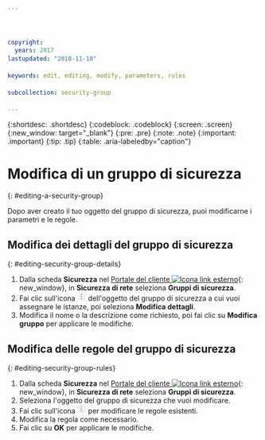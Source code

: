 ```yaml
---



copyright:
  years: 2017
lastupdated: "2018-11-10"

keywords: edit, editing, modify, parameters, rules

subcollection: security-group

---
```


{:shortdesc: .shortdesc}
{:codeblock: .codeblock}
{:screen: .screen}
{:new_window: target="_blank"}
{:pre: .pre}
{:note: .note}
{:important: .important}
{:tip: .tip}
{:table: .aria-labeledby="caption"}

# Modifica di un gruppo di sicurezza
{: #editing-a-security-group}

Dopo aver creato il tuo oggetto del gruppo di sicurezza, puoi modificarne i parametri e le regole.

## Modifica dei dettagli del gruppo di sicurezza
{: #editing-security-group-details}

1. Dalla scheda **Sicurezza** nel [Portale del cliente ![Icona link esterno](../../icons/launch-glyph.svg "Icona link esterno")](https://cloud.ibm.com/classic){: new_window}, in **Sicurezza di rete** seleziona **Gruppi di sicurezza**.
2. Fai clic sull'icona ![Icona Altro](./images/more_icon.jpg) dell'oggetto del gruppo di sicurezza a cui vuoi assegnare le istanze, poi seleziona **Modifica dettagli**.
3. Modifica il nome o la descrizione come richiesto, poi fai clic su **Modifica gruppo** per applicare le modifiche.

## Modifica delle regole del gruppo di sicurezza
{: #editing-security-group-rules}

1. Dalla scheda **Sicurezza** nel [Portale del cliente ![Icona link esterno](../../icons/launch-glyph.svg "Icona link esterno")](https://cloud.ibm.com/classic){: new_window}, in **Sicurezza di rete** seleziona **Gruppi di sicurezza**.
2. Seleziona l'oggetto del gruppo di sicurezza che vuoi modificare.
3. Fai clic sull'icona ![Icona Altro](./images/more_icon.jpg) per modificare le regole esistenti.
4. Modifica la regola come necessario.
5. Fai clic su **OK** per applicare le modifiche.
